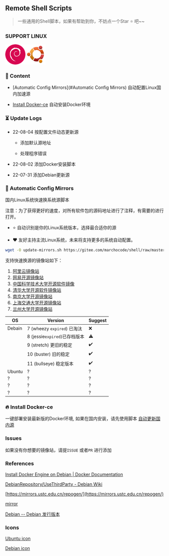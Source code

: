 ## Remote Shell Scripts

> 一些通用的Shell脚本，如果有帮助到你，不妨点一个Star :star: 吧~~

### SUPPORT LINUX

![](./icons/debian.png)![](./icons/ubuntu.png)

### :bookmark_tabs: Content

- [Automatic Config Mirrors](#Automatic Config Mirrors) 自动配置Linux国内加速源

- [Install Docker-ce]() 自动安装Docker环境

### :hourglass_flowing_sand: Update Logs

- 22-08-04 按配置文件动态更新源
  
  - 添加默认源地址
  
  - 处理程序错误

- 22-08-02 添加Docker安装脚本

- 22-07-31 添加Debian更新源

### :checkered_flag: Automatic Config Mirrors



国内Linux系统快速换系统源脚本


注意：为了获得更好的速度，对所有软件包的源码地址进行了注释，有需要的进行打开。



- :star: 自动识别是你的Linux系统版本，选择最合适你的源

- :heart: 友好主持主流Linux系统，未来将支持更多的系统自动配置。



```bash
wget -O update-mirrors.sh https://gitee.com/marchocode/shell/raw/master/update-mirrors.sh && sudo bash update-mirrors.sh
```

支持快速换源的镜像站如下：

1. [阿里云镜像站](https://mirrors.aliyun.com)
2. [网易开源镜像站](https://mirrors.163.com)
3. [中国科学技术大学开源软件镜像](https://mirrors.ustc.edu.cn)
4. [清华大学开源软件镜像站](https://mirrors.tuna.tsinghua.edu.cn)
5. [南京大学开源镜像站](https://mirror.nju.edu.cn)
6. [上海交通大学开源镜像站](https://mirror.sjtu.edu.cn)
7. [兰州大学开源镜像站](https://mirror.lzu.edu.cn)

| OS     | Version                  | Suggest            |
| ------ | ------------------------ | ------------------ |
| Debain | 7 (wheezy `expired`) 已淘汰 | :x:                |
|        | 8 (jessie`expired`)已存档版本 | :warning:          |
|        | 9 (stretch) 更旧的稳定        | :heavy_check_mark: |
|        | 10 (buster) 旧的稳定         | :heavy_check_mark: |
|        | 11 (bullseye) 稳定版本       | :heavy_check_mark: |
| Ubuntu | ?                        | ?                  |
| ?      | ?                        | ?                  |
| ?      | ?                        | ?                  |
| ?      | ?                        | ?                  |



### :fire: Install Docker-ce

一键部署安装最新版的Docker环境, 如果在国内安装，请先使用脚本 [自动更新国内源]()





### Issues

如果没有你想要的镜像站，请提`ISSUE` 或者`PR` 进行添加

### References

[Install Docker Engine on Debian | Docker Documentation](https://docs.docker.com/engine/install/debian/)

[DebianRepository/UseThirdParty - Debian Wiki](https://wiki.debian.org/DebianRepository/UseThirdParty)

[https://mirrors.ustc.edu.cn/repogen/](https://mirrors.ustc.edu.cn/repogen/)

[mirror](https://www.debian.org/mirror/sponsors.zh-cn.html)

[Debian -- Debian 发行版本](https://www.debian.org/releases/)



### Icons

[Ubuntu icon](https://www.shareicon.net/ubuntu-194940)

[Debian icon](https://www.shareicon.net/debian-101872)